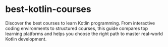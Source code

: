 # best-kotlin-courses
Discover the best courses to learn Kotlin programming. From interactive coding environments to structured courses, this guide compares top learning platforms and helps you choose the right path to master real-world Kotlin development.
